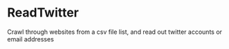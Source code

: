 # ReadTwitter
Crawl through websites from a csv file list, and read out twitter accounts or email addresses
